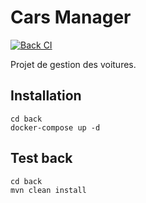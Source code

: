 # Cars Manager

[![Back CI](https://github.com/soufatn/cars/actions/workflows/back-ci.yml/badge.svg)](https://github.com/soufatn/cars/actions/workflows/back-ci.yml)

Projet de gestion des voitures.

## Installation

```
cd back
docker-compose up -d
```
## Test back
```
cd back
mvn clean install
```

